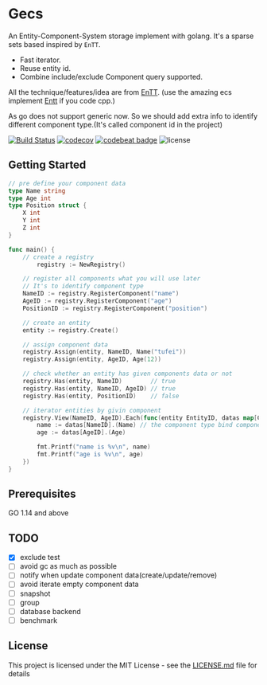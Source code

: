 # Gecs

An Entity-Component-System storage implement with golang. It's a sparse sets based inspired by `EnTT`.
* Fast iterator.
* Reuse entity id.
* Combine include/exclude Component query supported.

 All the technique/features/idea are from [EnTT](https://github.com/skypjack/entt). (use the amazing ecs implement [Entt](https://github.com/skypjack/entt) if you code cpp.)

As go does not support generic now. So we should add extra info to identify different component type.(It's called component id in the project)

[![Build Status](https://travis-ci.com/tutumagi/gecs.svg?branch=master)](https://travis-ci.com/tutumagi/gecs) 
[![codecov](https://codecov.io/gh/tutumagi/gecs/branch/master/graph/badge.svg)](https://codecov.io/gh/tutumagi/gecs)
[![codebeat badge](https://codebeat.co/badges/d8005100-a652-456e-a95e-cf11f40c90d6)](https://codebeat.co/projects/github-com-tutumagi-gecs-master)
![license](https://img.shields.io/github/license/tutumagi/gesc) 

## Getting Started

```go
// pre define your component data
type Name string
type Age int
type Position struct {
    X int
    Y int
    Z int
}

func main() {
    // create a registry
    	registry := NewRegistry()

    // register all components what you will use later
    // It's to identify component type
	NameID := registry.RegisterComponent("name")
	AgeID := registry.RegisterComponent("age")
	PositionID := registry.RegisterComponent("position")

	// create an entity
	entity := registry.Create()

	// assign component data
	registry.Assign(entity, NameID, Name("tufei"))
	registry.Assign(entity, AgeID, Age(12))

	// check whether an entity has given components data or not
	registry.Has(entity, NameID)        // true
    registry.Has(entity, NameID, AgeID) // true
    registry.Has(entity, PositionID)    // false

	// iterator entities by givin component
	registry.View(NameID, AgeID).Each(func(entity EntityID, datas map[ComponentID]interface{}) {
		name := datas[NameID].(Name) // the component type bind componentID must be consistent with you assign before
		age := datas[AgeID].(Age)

		fmt.Printf("name is %v\n", name)
		fmt.Printf("age is %v\n", age)
	})
}
```

## Prerequisites

GO 1.14 and above


## TODO

* [x] exclude test
* [ ] avoid gc as much as possible
* [ ] notify when update component data(create/update/remove) 
* [ ] avoid iterate empty component data
* [ ] snapshot
* [ ] group
* [ ] database backend
* [ ] benchmark

## License

This project is licensed under the MIT License - see the [LICENSE.md](LICENSE.md) file for details
